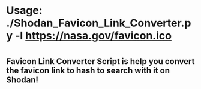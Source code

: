 # Usage: ./Shodan_Favicon_Link_Converter.py -l https://nasa.gov/favicon.ico

#

## Favicon Link Converter Script is help you convert the favicon link to hash to search with it on Shodan!
